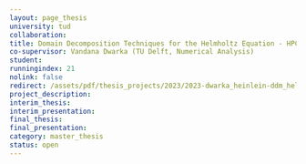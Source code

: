 ```yaml
---
layout: page_thesis
university: tud
collaboration:
title: Domain Decomposition Techniques for the Helmholtz Equation - HPC Implementation
co-supervisor: Vandana Dwarka (TU Delft, Numerical Analysis)
student:
runningindex: 21
nolink: false
redirect: /assets/pdf/thesis_projects/2023/2023-dwarka_heinlein-ddm_helmholtz-parallel/project_description.pdf
project_description:
interim_thesis:
interim_presentation:
final_thesis:
final_presentation:
category: master_thesis
status: open
---
```

